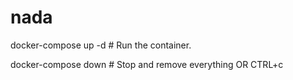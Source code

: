 # nada
docker-compose up  -d   # Run the container.

docker-compose down   # Stop and remove everything OR CTRL+c
